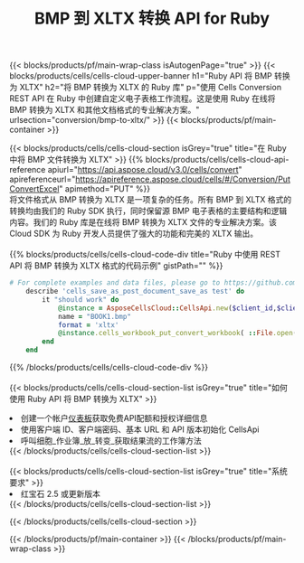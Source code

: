 ﻿---
title:  BMP 到 XLTX 转换 API for Ruby
description: 使用Aspose.Cells Cloud SDK for Ruby将BMP格式文件转换为XLTX格式文件。
url: /zh/ruby/conversion/bmp-to-xltx/
---
{{< blocks/products/pf/main-wrap-class isAutogenPage="true" >}}
{{< blocks/products/cells/cells-cloud-upper-banner h1="Ruby API 将 BMP 转换为 XLTX" h2="将 BMP 转换为 XLTX 的 Ruby 库" p="使用 Cells Conversion REST API 在 Ruby 中创建自定义电子表格工作流程。这是使用 Ruby 在线将 BMP 转换为 XLTX 和其他文档格式的专业解决方案。" urlsection="conversion/bmp-to-xltx/" >}}
{{< blocks/products/pf/main-container >}}

{{< blocks/products/cells/cells-cloud-section isGrey="true" title="在 Ruby 中将 BMP 文件转换为 XLTX" >}}
{{% blocks/products/cells/cells-cloud-api-reference apiurl="https://api.aspose.cloud/v3.0/cells/convert" apireferenceurl="https://apireference.aspose.cloud/cells/#/Conversion/PutConvertExcel" apimethod="PUT" %}}
<br/>
将文件格式从 BMP 转换为 XLTX 是一项复杂的任务。所有 BMP 到 XLTX 格式的转换均由我们的 Ruby SDK 执行，同时保留源 BMP 电子表格的主要结构和逻辑内容。我们的 Ruby 库是在线将 BMP 转换为 XLTX 文件的专业解决方案。该 Cloud SDK 为 Ruby 开发人员提供了强大的功能和完美的 XLTX 输出。
<br/>
<br/>
{{% blocks/products/cells/cells-cloud-code-div title="Ruby 中使用 REST API 将 BMP 转换为 XLTX 格式的代码示例" gistPath="" %}}
 
```ruby
# For complete examples and data files, please go to https://github.com/aspose-cells-cloud/aspose-cells-cloud-ruby/
    describe 'cells_save_as_post_document_save_as test' do
        it "should work" do
            @instance = AsposeCellsCloud::CellsApi.new($client_id,$client_secret,"v3.0","https://api.aspose.cloud/")
            name = "BOOK1.bmp"
            format = 'xltx'
            @instance.cells_workbook_put_convert_workbook( ::File.open(File.expand_path("data/"+name),"r")  {|io| io.read(io.size) },{:format=>format})     
        end
    end
```
 
{{% /blocks/products/cells/cells-cloud-code-div %}}
<br/>
<br/>
{{< blocks/products/cells/cells-cloud-section-list isGrey="true" title="如何使用 Ruby API 将 BMP 转换为 XLTX" >}}
<li>创建一个帐户<a href="https://dashboard.aspose.cloud/">仪表板</a>获取免费API配额和授权详细信息</li>
<li>使用客户端 ID、客户端密码、基本 URL 和 API 版本初始化 CellsApi</li>
<li>呼叫细胞_作业簿_放_转变_获取结果流的工作簿方法</li>
{{< /blocks/products/cells/cells-cloud-section-list >}}
<br/>
<br/>
{{< blocks/products/cells/cells-cloud-section-list isGrey="true" title="系统要求" >}}
<li>红宝石 2.5 或更新版本</li>
{{< /blocks/products/cells/cells-cloud-section-list >}}

{{< /blocks/products/cells/cells-cloud-section >}}

{{< /blocks/products/pf/main-container >}}
{{< /blocks/products/pf/main-wrap-class >}}
